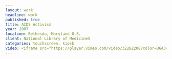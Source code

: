```yaml
---
layout: work
headline: work
published: true
title: AIDS Activism
year: 2007
location: Bethesda, Maryland U.S.
client: National Library of MedicineS
categories: touchscreen, kiosk
video: <iframe src="https://player.vimeo.com/video/32282208?color=D6A34B" width="1024" height="576" frameborder="0" webkitallowfullscreen mozallowfullscreen allowfullscreen></iframe><p>Courtesy of <a href="https://vimeo.com/secondstory">Second Story</a></p>
---
```

